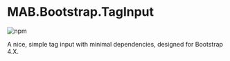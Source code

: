 # MAB.Bootstrap.TagInput

![npm](https://img.shields.io/npm/v/mab-bootstrap-taginput)

A nice, simple tag input with minimal dependencies, designed for Bootstrap 4.X.
